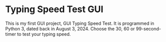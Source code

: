 # Typing Speed Test GUI 
This is my first GUI project, GUI Typing Speed Test. It is programmed in Python 3, dated back in August 3, 2024. Choose the 30, 60 or 99-second-timer to test your typing speed.
